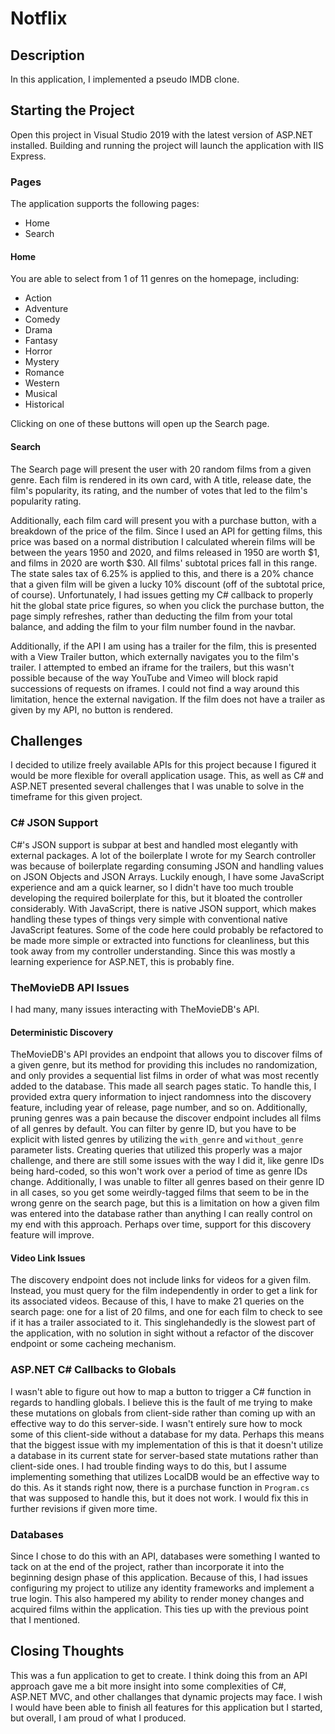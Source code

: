 # Notflix

## Description

In this application, I implemented a pseudo IMDB clone.

## Starting the Project

Open this project in Visual Studio 2019 with the latest version of ASP.NET installed. Building and running the project will launch the application with IIS Express.

### Pages

The application supports the following pages:

- Home
- Search

#### Home

You are able to select from 1 of 11 genres on the homepage, including:

- Action
- Adventure
- Comedy
- Drama
- Fantasy
- Horror
- Mystery
- Romance
- Western
- Musical
- Historical

Clicking on one of these buttons will open up the Search page.

#### Search

The Search page will present the user with 20 random films from a given genre. Each film is rendered in its own card, with A title, release date, the film's popularity, its rating, and the number of votes that led to the film's popularity rating.

Additionally, each film card will present you with a purchase button, with a breakdown of the price of the film. Since I used an API for getting films, this price was based on a normal distribution I calculated wherein films will be between the years 1950 and 2020, and films released in 1950 are worth $1, and films in 2020 are worth $30. All films' subtotal prices fall in this range. The state sales tax of 6.25% is applied to this, and there is a 20% chance that a given film will be given a lucky 10% discount (off of the subtotal price, of course). Unfortunately, I had issues getting my C# callback to properly hit the global state price figures, so when you click the purchase button, the page simply refreshes, rather than deducting the film from your total balance, and adding the film to your film number found in the navbar.

Additionally, if the API I am using has a trailer for the film, this is presented with a View Trailer button, which externally navigates you to the film's trailer. I attempted to embed an iframe for the trailers, but this wasn't possible because of the way YouTube and Vimeo will block rapid successions of requests on iframes. I could not find a way around this limitation, hence the external navigation. If the film does not have a trailer as given by my API, no button is rendered.

## Challenges

I decided to utilize freely available APIs for this project because I figured it would be more flexible for overall application usage. This, as well as C# and ASP.NET presented several challenges that I was unable to solve in the timeframe for this given project.

### C# JSON Support

C#'s JSON support is subpar at best and handled most elegantly with external packages. A lot of the boilerplate I wrote for my Search controller was because of boilerplate regarding consuming JSON and handling values on JSON Objects and JSON Arrays. Luckily enough, I have some JavaScript experience and am a quick learner, so I didn't have too much trouble developing the required boilerplate for this, but it bloated the controller considerably. With JavaScript, there is native JSON support, which makes handling these types of things very simple with conventional native JavaScript features. Some of the code here could probably be refactored to be made more simple or extracted into functions for cleanliness, but this took away from my controller understanding. Since this was mostly a learning experience for ASP.NET, this is probably fine.

### TheMovieDB API Issues

I had many, many issues interacting with TheMovieDB's API.

#### Deterministic Discovery

TheMovieDB's API provides an endpoint that allows you to discover films of a given genre, but its method for providing this includes no randomization, and only provides a sequential list films in order of what was most recently added to the database. This made all search pages static. To handle this, I provided extra query information to inject randomness into the discovery feature, including year of release, page number, and so on. Additionally, pruning genres was a pain because the discover endpoint includes all films of all genres by default. You can filter by genre ID, but you have to be explicit with listed genres by utilizing the `with_genre` and `without_genre` parameter lists. Creating queries that utilized this properly was a major challenge, and there are still some issues with the way I did it, like genre IDs being hard-coded, so this won't work over a period of time as genre IDs change. Additionally, I was unable to filter all genres based on their genre ID in all cases, so you get some weirdly-tagged films that seem to be in the wrong genre on the search page, but this is a limitation on how a given film was entered into the database rather than anything I can really control on my end with this approach. Perhaps over time, support for this discovery feature will improve.

#### Video Link Issues

The discovery endpoint does not include links for videos for a given film. Instead, you must query for the film independently in order to get a link for its associated videos. Because of this, I have to make 21 queries on the search page: one for a list of 20 films, and one for each film to check to see if it has a trailer associated to it. This singlehandedly is the slowest part of the application, with no solution in sight without a refactor of the discover endpoint or some cacheing mechanism.

### ASP.NET C# Callbacks to Globals

I wasn't able to figure out how to map a button to trigger a C# function in regards to handling globals. I believe this is the fault of me trying to make these mutations on globals from client-side rather than coming up with an effective way to do this server-side. I wasn't entirely sure how to mock some of this client-side without a database for my data. Perhaps this means that the biggest issue with my implementation of this is that it doesn't utilize a database in its current state for server-based state mutations rather than client-side ones. I had trouble finding ways to do this, but I assume implementing something that utilizes LocalDB would be an effective way to do this. As it stands right now, there is a purchase function in `Program.cs` that was supposed to handle this, but it does not work. I would fix this in further revisions if given more time.

### Databases

Since I chose to do this with an API, databases were something I wanted to tack on at the end of the project, rather than incorporate it into the beginning design phase of this application. Because of this, I had issues configuring my project to utilize any identity frameworks and implement a true login. This also hampered my ability to render money changes and acquired films within the application. This ties up with the previous point that I mentioned.

## Closing Thoughts

This was a fun application to get to create. I think doing this from an API approach gave me a bit more insight into some complexities of C#, ASP.NET MVC, and other challanges that dynamic projects may face. I wish I would have been able to finish all features for this application but I started, but overall, I am proud of what I produced.